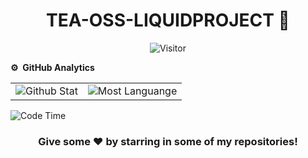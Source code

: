 <p><h1 align="center">TEA-OSS-LIQUIDPROJECT 👋</h1></p>
<p align="center"><img src="https://komarev.com/ghpvc/?username=nemanjavidika&label=Profile%20Visits&color=blue&style=plastic%22%20alt=%nemanjavidika" alt="Visitor"></p>

**⚙️ &nbsp;GitHub Analytics**
<table style="width: 100%">
<tr>
<td><img src="https://github-readme-stats.vercel.app/api?username=nemanjavidika&show_icons=true&theme=dark&locale=en&hide_border=true" alt="Github Stat"></td>
<td><img src="https://github-readme-stats.vercel.app/api/top-langs/?username=nemanjavidika&theme=dark&hide_border=true&layout=compact" alt="Most Languange"></td>
</tr>
</table>

![Code Time](http://img.shields.io/badge/Code%20Time-0%20secs-blue)

<div align="center">

### Give some ❤️ by starring in some of my repositories!

</div>
